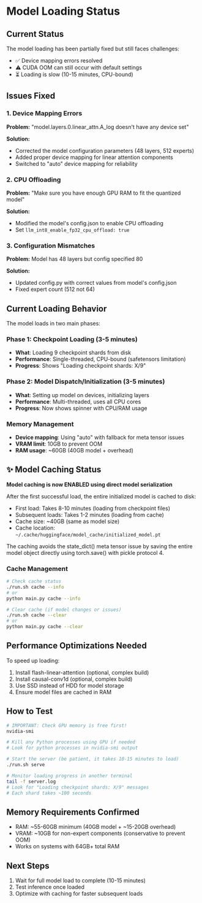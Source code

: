 # Model Loading Status

## Current Status
The model loading has been partially fixed but still faces challenges:
- ✅ Device mapping errors resolved
- ⚠️ CUDA OOM can still occur with default settings
- ⏳ Loading is slow (10-15 minutes, CPU-bound)

## Issues Fixed

### 1. Device Mapping Errors
**Problem:** "model.layers.0.linear_attn.A_log doesn't have any device set"

**Solution:**
- Corrected the model configuration parameters (48 layers, 512 experts)
- Added proper device mapping for linear attention components
- Switched to "auto" device mapping for reliability

### 2. CPU Offloading
**Problem:** "Make sure you have enough GPU RAM to fit the quantized model"

**Solution:**
- Modified the model's config.json to enable CPU offloading
- Set `llm_int8_enable_fp32_cpu_offload: true`

### 3. Configuration Mismatches
**Problem:** Model has 48 layers but config specified 80

**Solution:**
- Updated config.py with correct values from model's config.json
- Fixed expert count (512 not 64)

## Current Loading Behavior

The model loads in two main phases:

### Phase 1: Checkpoint Loading (3-5 minutes)
- **What**: Loading 9 checkpoint shards from disk
- **Performance**: Single-threaded, CPU-bound (safetensors limitation)
- **Progress**: Shows "Loading checkpoint shards: X/9"

### Phase 2: Model Dispatch/Initialization (3-5 minutes)
- **What**: Setting up model on devices, initializing layers
- **Performance**: Multi-threaded, uses all CPU cores
- **Progress**: Now shows spinner with CPU/RAM usage

### Memory Management
- **Device mapping**: Using "auto" with fallback for meta tensor issues
- **VRAM limit**: 10GB to prevent OOM
- **RAM usage**: ~60GB (40GB model + overhead)

## ✨ Model Caching Status

**Model caching is now ENABLED using direct model serialization**

After the first successful load, the entire initialized model is cached to disk:
- First load: Takes 8-10 minutes (loading from checkpoint files)
- Subsequent loads: Takes 1-2 minutes (loading from cache)
- Cache size: ~40GB (same as model size)
- Cache location: `~/.cache/huggingface/model_cache/initialized_model.pt`

The caching avoids the state_dict() meta tensor issue by saving the entire model object
directly using torch.save() with pickle protocol 4.

### Cache Management
```bash
# Check cache status
./run.sh cache --info
# or
python main.py cache --info

# Clear cache (if model changes or issues)
./run.sh cache --clear
# or
python main.py cache --clear
```

## Performance Optimizations Needed

To speed up loading:
1. Install flash-linear-attention (optional, complex build)
2. Install causal-conv1d (optional, complex build)
3. Use SSD instead of HDD for model storage
4. Ensure model files are cached in RAM

## How to Test

```bash
# IMPORTANT: Check GPU memory is free first!
nvidia-smi

# Kill any Python processes using GPU if needed
# Look for python processes in nvidia-smi output

# Start the server (be patient, it takes 10-15 minutes to load)
./run.sh serve

# Monitor loading progress in another terminal
tail -f server.log
# Look for "Loading checkpoint shards: X/9" messages
# Each shard takes ~100 seconds
```

## Memory Requirements Confirmed
- RAM: ~55-60GB minimum (40GB model + ~15-20GB overhead)
- VRAM: ~10GB for non-expert components (conservative to prevent OOM)
- Works on systems with 64GB+ total RAM

## Next Steps
1. Wait for full model load to complete (10-15 minutes)
2. Test inference once loaded
3. Optimize with caching for faster subsequent loads